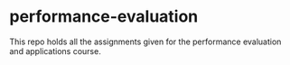 # performance-evaluation
This repo holds all the assignments given for the performance evaluation and applications course.
